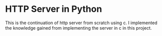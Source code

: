 # HTTP Server in Python

This is the continuation of http server from scratch using c. I implemented the knowledge gained from implementing the server in c in this project.

